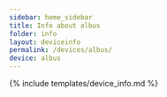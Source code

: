 ```yaml
---
sidebar: home_sidebar
title: Info about albus
folder: info
layout: deviceinfo
permalink: /devices/albus/
device: albus
---
```

{% include templates/device_info.md %}
